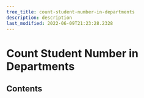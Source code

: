 ```yaml
---
tree_title: count-student-number-in-departments
description: description
last_modified: 2022-06-09T21:23:28.2328
---
```


# Count Student Number in Departments

## Contents
